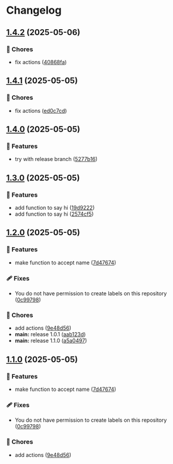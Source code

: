# Changelog

## [1.4.2](https://github.com/Prajithp/sample-release/compare/v1.4.1...v1.4.2) (2025-05-06)


### 🧹 Chores

* fix actions ([40868fa](https://github.com/Prajithp/sample-release/commit/40868fa36c686010f0d9f4fdd239b60594ab7baa))

## [1.4.1](https://github.com/Prajithp/sample-release/compare/v1.4.0...v1.4.1) (2025-05-05)


### 🧹 Chores

* fix actions ([ed0c7cd](https://github.com/Prajithp/sample-release/commit/ed0c7cdc1bc282375eb18b3db5ff65ad97fa41d4))

## [1.4.0](https://github.com/Prajithp/sample-release/compare/v1.3.0...v1.4.0) (2025-05-05)


### 🌟 Features

* try with release branch ([5277b16](https://github.com/Prajithp/sample-release/commit/5277b16cac2cc42a3b203fe820f4f24d5af5e0ad))

## [1.3.0](https://github.com/Prajithp/sample-release/compare/v1.2.0...v1.3.0) (2025-05-05)


### 🌟 Features

* add function to say hi ([19d9222](https://github.com/Prajithp/sample-release/commit/19d9222f9c99bea275b703af22841e645fac042b))
* add function to say hi ([2574cf5](https://github.com/Prajithp/sample-release/commit/2574cf560d2583b1a9367ddf076535f8f19ef761))

## [1.2.0](https://github.com/Prajithp/sample-release/compare/v1.1.0...v1.2.0) (2025-05-05)


### 🌟 Features

* make function to accept name ([7d47674](https://github.com/Prajithp/sample-release/commit/7d476747281ddc6337a21064972f732622de837d))


### 🩹 Fixes

* You do not have permission to create labels on this repository ([0c99798](https://github.com/Prajithp/sample-release/commit/0c99798563305cc46fe333fa77c5a6b131ccb77d))


### 🧹 Chores

* add actions ([9e48d56](https://github.com/Prajithp/sample-release/commit/9e48d56cd983cbb3fc0667b2b81682e19a1866b5))
* **main:** release 1.0.1 ([aab123d](https://github.com/Prajithp/sample-release/commit/aab123d79c657731eaf5848ecdce4ea2c76c7ebc))
* **main:** release 1.1.0 ([a5a0497](https://github.com/Prajithp/sample-release/commit/a5a049772537b828ef0f8838e22efe2ad7e9b2f2))

## [1.1.0](https://github.com/Prajithp/sample-release/compare/v1.0.0...v1.1.0) (2025-05-05)


### 🌟 Features

* make function to accept name ([7d47674](https://github.com/Prajithp/sample-release/commit/7d476747281ddc6337a21064972f732622de837d))


### 🩹 Fixes

* You do not have permission to create labels on this repository ([0c99798](https://github.com/Prajithp/sample-release/commit/0c99798563305cc46fe333fa77c5a6b131ccb77d))


### 🧹 Chores

* add actions ([9e48d56](https://github.com/Prajithp/sample-release/commit/9e48d56cd983cbb3fc0667b2b81682e19a1866b5))
